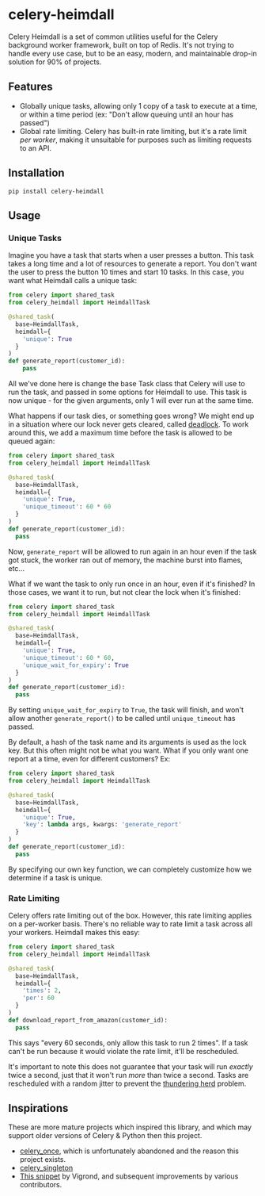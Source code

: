 # celery-heimdall

Celery Heimdall is a set of common utilities useful for the Celery background
worker framework, built on top of Redis. It's not trying to handle every use
case, but to be an easy, modern, and maintainable drop-in solution for 90% of
projects.

## Features

- Globally unique tasks, allowing only 1 copy of a task to execute at a time, or
  within a time period (ex: "Don't allow queuing until an hour has passed")
- Global rate limiting. Celery has built-in rate limiting, but it's a rate limit
  _per worker_, making it unsuitable for purposes such as limiting requests to
  an API.

## Installation

`pip install celery-heimdall`

## Usage

### Unique Tasks

Imagine you have a task that starts when a user presses a button. This task
takes a long time and a lot of resources to generate a report. You don't want
the user to press the button 10 times and start 10 tasks. In this case, you
want what Heimdall calls a unique task:

```python
from celery import shared_task
from celery_heimdall import HeimdallTask

@shared_task(
  base=HeimdallTask,
  heimdall={
    'unique': True
  }
)
def generate_report(customer_id):
    pass
```

All we've done here is change the base Task class that Celery will use to run
the task, and passed in some options for Heimdall to use. This task is now
unique - for the given arguments, only 1 will ever run at the same time.

What happens if our task dies, or something goes wrong? We might end up in a
situation where our lock never gets cleared, called [deadlock][]. To work around
this, we add a maximum time before the task is allowed to be queued again:


```python
from celery import shared_task
from celery_heimdall import HeimdallTask

@shared_task(
  base=HeimdallTask,
  heimdall={
    'unique': True,
    'unique_timeout': 60 * 60
  }
)
def generate_report(customer_id):
  pass
```

Now, `generate_report` will be allowed to run again in an hour even if the
task got stuck, the worker ran out of memory, the machine burst into flames,
etc...

What if we want the task to only run once in an hour, even if it's finished?
In those cases, we want it to run, but not clear the lock when it's finished:

```python
from celery import shared_task
from celery_heimdall import HeimdallTask

@shared_task(
  base=HeimdallTask,
  heimdall={
    'unique': True,
    'unique_timeout': 60 * 60,
    'unique_wait_for_expiry': True
  }
)
def generate_report(customer_id):
  pass
```

By setting `unique_wait_for_expiry` to `True`, the task will finish, and won't
allow another `generate_report()` to be called until `unique_timeout` has
passed.

By default, a hash of the task name and its arguments is used as the lock key.
But this often might not be what you want. What if you only want one report at
a time, even for different customers? Ex:

```python
from celery import shared_task
from celery_heimdall import HeimdallTask

@shared_task(
  base=HeimdallTask,
  heimdall={
    'unique': True,
    'key': lambda args, kwargs: 'generate_report'
  }
)
def generate_report(customer_id):
  pass
```

By specifying our own key function, we can completely customize how we determine
if a task is unique.


### Rate Limiting

Celery offers rate limiting out of the box. However, this rate limiting applies
on a per-worker basis. There's no reliable way to rate limit a task across all
your workers. Heimdall makes this easy:

```python
from celery import shared_task
from celery_heimdall import HeimdallTask

@shared_task(
  base=HeimdallTask,
  heimdall={
    'times': 2,
    'per': 60
  }
)
def download_report_from_amazon(customer_id):
  pass
```

This says "every 60 seconds, only allow this task to run 2 times". If a task
can't be run because it would violate the rate limit, it'll be rescheduled.

It's important to note this does not guarantee that your task will run _exactly_
twice a second, just that it won't run _more_ than twice a second. Tasks are
rescheduled with a random jitter to prevent the [thundering herd][] problem.


## Inspirations

These are more mature projects which inspired this library, and which may
support older versions of Celery & Python then this project.

- [celery_once][], which is unfortunately abandoned and the reason this project
  exists.
- [celery_singleton][]
- [This snippet][snip] by Vigrond, and subsequent improvements by various
  contributors.


[celery_once]: https://github.com/cameronmaske/celery-once
[celery_singleton]: https://github.com/steinitzu/celery-singleton
[deadlock]: https://en.wikipedia.org/wiki/Deadlock
[thundering herd]: https://en.wikipedia.org/wiki/Thundering_herd_problem
[snip]: https://gist.github.com/Vigrond/2bbea9be6413415e5479998e79a1b11a